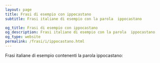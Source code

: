 ```yaml
---
layout: page
title: Frasi di esempio con ippocastano 
subtitle: Frasi italiane di esempio con la parola  ippocastano

og_title: Frasi di esempio con ippocastano 
og_description: Frasi italiane di esempio con la parola  ippocastano
og_type: website
permalink: /frasi/i/ippocastano.html
---
```


Frasi italiane di esempio contenenti la parola ippocastano:



